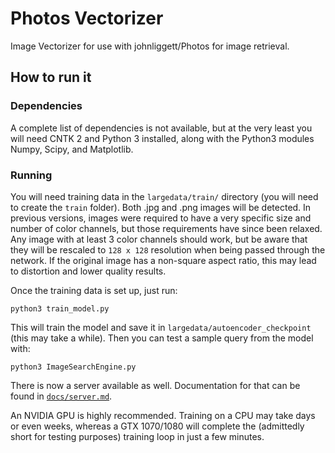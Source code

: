 # Photos Vectorizer
Image Vectorizer for use with johnliggett/Photos for image retrieval.

## How to run it

### Dependencies

A complete list of dependencies is not available, but at the very least you will need CNTK 2 and Python 3 installed, along with the Python3 modules Numpy, Scipy, and Matplotlib.

### Running

You will need training data in the `largedata/train/` directory (you will need to create the `train` folder). Both .jpg and .png images will be detected. In previous versions, images were required to have a very specific size and number of color channels, but those requirements have since been relaxed. Any image with at least 3 color channels should work, but be aware that they will be rescaled to `128 x 128` resolution when being passed through the network. If the original image has a non-square aspect ratio, this may lead to distortion and lower quality results.

Once the training data is set up, just run:
```
python3 train_model.py
```

This will train the model and save it in `largedata/autoencoder_checkpoint` (this may take a while). Then you can test a sample query from the model with:
```
python3 ImageSearchEngine.py
```

There is now a server available as well. Documentation for that can be found in [`docs/server.md`](docs/server.md).


An NVIDIA GPU is highly recommended. Training on a CPU may take days or even weeks, whereas a GTX 1070/1080 will complete the (admittedly short for testing purposes) training loop in just a few minutes.
